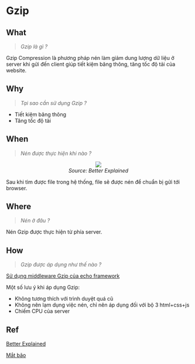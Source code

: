 # Gzip

## What
> *Gzip là gì ?*

Gzip Compression là phương pháp nén làm giảm dung lượng dữ liệu ở server khi gửi đến client giúp tiết kiệm băng thông, tăng tốc độ tải của website.

## Why
> *Tại sao cần sử dụng Gzip ?*

+ Tiết kiệm băng thông
+ Tăng tốc độ tải

## When
> *Nén được thực hiện khi nào ?*

<p align="center">
  <img src="https://betterexplained.com/wp-content/webp-express/webp-images/uploads/compression/HTTP_request_compressed.png.webp">
  <br>
  <i>Source: Better Explained</i>
</p>

Sau khi tìm được file trong hệ thống, file sẽ được nén để chuẩn bị gửi tới browser.

## Where
> *Nén ở đâu ?*

Nén Gzip được thực hiện từ phía server.

## How
> *Gzip được áp dụng như thế nào ?*

[Sử dụng middleware Gzip của echo framework](https://echo.labstack.com/middleware/gzip/)

Một số lưu ý khi áp dụng Gzip:
+ Không tương thích với trình duyệt quá cũ 
+ Không nên lạm dụng việc nén, chỉ nên áp dụng đối với bộ 3 html+css+js
+ Chiếm CPU của server

## Ref

[Better Explained](https://betterexplained.com/articles/how-to-optimize-your-site-with-gzip-compression/)

[Mắt bão](https://wiki.matbao.net/gzip-la-gi-cach-them-gzip-tang-toc-do-tai-website-hieu-qua/#co-che-hoat-dong-cua-gzip-la-gi)
